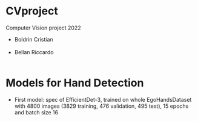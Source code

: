 # CVproject

Computer Vision project 2022

<ul>
  <li> Boldrin Cristian </li> <br>
  <li> Bellan Riccardo </li> <br>
</ul>

<h1> Models for Hand Detection </h1>

* First model: spec of EfficientDet-3, trained on whole EgoHandsDataset with 4800 images (3829 training, 476 validation, 495 test), 15 epochs and batch size 16
